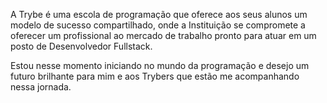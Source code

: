 A Trybe é uma escola de programação que oferece aos seus alunos um modelo de sucesso compartilhado, onde a Instituição se compromete a oferecer um profissional ao mercado de trabalho pronto para atuar em um posto de Desenvolvedor Fullstack.

Estou nesse momento iniciando no mundo da programação e desejo um futuro brilhante para mim e aos Trybers que estão me acompanhando nessa jornada.
